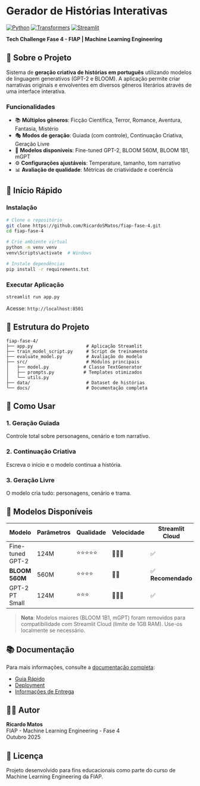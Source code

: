 # Gerador de Histórias Interativas

[![Python](https://img.shields.io/badge/Python-3.8+-blue.svg)](https://www.python.org/)
[![Transformers](https://img.shields.io/badge/Transformers-4.44-orange.svg)](https://huggingface.co/transformers/)
[![Streamlit](https://img.shields.io/badge/Streamlit-1.38-red.svg)](https://streamlit.io/)

**Tech Challenge Fase 4 - FIAP | Machine Learning Engineering**

## 📖 Sobre o Projeto

Sistema de **geração criativa de histórias em português** utilizando modelos de linguagem generativos (GPT-2 e BLOOM). A aplicação permite criar narrativas originais e envolventes em diversos gêneros literários através de uma interface interativa.

### Funcionalidades

- 📚 **Múltiplos gêneros**: Ficção Científica, Terror, Romance, Aventura, Fantasia, Mistério
- 🎭 **Modos de geração**: Guiada (com controle), Continuação Criativa, Geração Livre
- 🤖 **Modelos disponíveis**: Fine-tuned GPT-2, BLOOM 560M, BLOOM 1B1, mGPT
- ⚙️ **Configurações ajustáveis**: Temperature, tamanho, tom narrativo
- 📊 **Avaliação de qualidade**: Métricas de criatividade e coerência

## 🚀 Início Rápido

### Instalação

```bash
# Clone o repositório
git clone https://github.com/RicardoSMatos/fiap-fase-4.git
cd fiap-fase-4

# Crie ambiente virtual
python -m venv venv
venv\Scripts\activate  # Windows

# Instale dependências
pip install -r requirements.txt
```

### Executar Aplicação

```bash
streamlit run app.py
```

Acesse: `http://localhost:8501`

## 📁 Estrutura do Projeto

```
fiap-fase-4/
├── app.py                    # Aplicação Streamlit
├── train_model_script.py     # Script de treinamento
├── evaluate_model.py         # Avaliação do modelo
├── src/                      # Módulos principais
│   ├── model.py             # Classe TextGenerator
│   ├── prompts.py           # Templates otimizados
│   └── utils.py
├── data/                     # Dataset de histórias
└── docs/                     # Documentação completa
```

## 🎯 Como Usar

### 1. Geração Guiada
Controle total sobre personagens, cenário e tom narrativo.

### 2. Continuação Criativa
Escreva o início e o modelo continua a história.

### 3. Geração Livre
O modelo cria tudo: personagens, cenário e trama.

## 🤖 Modelos Disponíveis

| Modelo | Parâmetros | Qualidade | Velocidade | Streamlit Cloud |
|--------|-----------|-----------|-----------|-----------------|
| Fine-tuned GPT-2 | 124M | ⭐⭐⭐⭐⭐ | 🚀🚀🚀 | ✅ |
| **BLOOM 560M** | 560M | ⭐⭐⭐⭐ | 🚀🚀 | ✅ **Recomendado** |
| GPT-2 PT Small | 124M | ⭐⭐⭐ | 🚀🚀🚀 | ✅ |

> **Nota**: Modelos maiores (BLOOM 1B1, mGPT) foram removidos para compatibilidade com Streamlit Cloud (limite de 1GB RAM). Use-os localmente se necessário.

## 📚 Documentação

Para mais informações, consulte a [documentação completa](docs/):

- [Guia Rápido](docs/QUICKSTART.md)
- [Deployment](docs/DEPLOYMENT.md)
- [Informações de Entrega](docs/ENTREGA.md)

## 👨‍💻 Autor

**Ricardo Matos**  
FIAP - Machine Learning Engineering - Fase 4  
Outubro 2025

## 📝 Licença

Projeto desenvolvido para fins educacionais como parte do curso de Machine Learning Engineering da FIAP.
